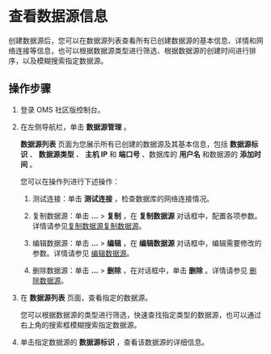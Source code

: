 查看数据源信息 
============================

创建数据源后，您可以在数据源列表查看所有已创建数据源的基本信息、详情和网络连接等信息，也可以根据数据源类型进行筛选、根据数据源的创建时间进行排序，以及模糊搜索指定数据源。

操作步骤 
-------------------------

1. 登录 OMS 社区版控制台。

   

2. 在左侧导航栏，单击 **数据源管理** 。

   **数据源列表** 页面为您展示所有已创建的数据源及其基本信息，包括 **数据源标识** 、 **数据源类型** 、 **主机 IP** 和 **端口号** 、数据库的 **用户名** 和数据源的 **添加时间** 。

   您可以在操作列进行下述操作：
   1. 测试连接：单击 **测试连接** ，检查数据库的网络连接情况。

      
   
   2. 复制数据源：单击 **...** \> **复制** ，在 **复制数据源** 对话框中，配置各项参数。详情请参见[复制数据源](t1964806.html#topic-1964806)[复制数据源](3.copy-data-source.md)。

      
   
   3. 编辑数据源：单击 **...** \> **编辑** ，在 **编辑数据源** 对话框中，编辑需要修改的参数。详情请参见 [编辑数据源](../6.data-source-management/4.edit-data-source.md)。

      
   
   4. 删除数据源：单击 **...** \> **删除** ，在对话框中，单击 **删除** 。详情请参见 [删除数据源](../6.data-source-management/5.delete-a-data-source.md)。

      
   

   

3. 在 **数据源列表** 页面，查看指定的数据源。

   您可以根据数据源的类型进行筛选，快速查找指定类型的数据源，也可以通过右上角的搜索框模糊搜索指定数据源。
   

4. 单击指定数据源的 **数据源标识** ，查看该数据源的详细信息。

   



